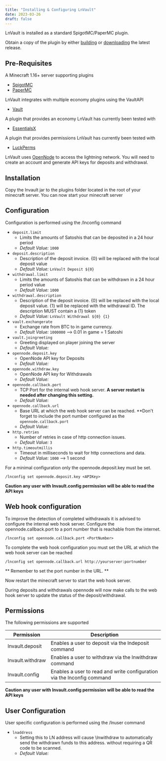 ```yaml
---
title: "Installing & Configuring LnVault"
date: 2023-03-26
draft: false
---
```


LnVault is installed as a standard SpigotMC/PaperMC plugin.
<!--more--> 
Obtain a copy of the plugin by either [building](../building) or [downloading](/binaries/lnvault-1.3-SNAPSHOT.jar) the latest release.

## Pre-Requisites

A Minecraft 1.16+ server supporting plugins
- [SpigotMC](https://www.spigotmc.org/)
- [PaperMC]([https://papermc.io/)

LnVault integrates with multiple economy plugins using the VaultAPI
- [Vault](https://www.spigotmc.org/resources/vault.34315/)

A plugin that provides an economy LnVault has currently been tested with
- [EssentialsX](https://www.spigotmc.org/resources/essentialsx.9089/)

A plugin that provides permissions LnVault has currently been tested with
- [LuckPerms](https://www.spigotmc.org/resources/luckperms.28140/)

LnVault uses [OpenNode](https://www.opennode.com/) to access the lightning network. You will need to create an account and generate API keys for deposits and withdrawal.

## Installation

Copy the lnvault jar to the plugins folder located in the root of your minecraft server.
You can now start your minecraft server

## Configuration

Configuration is performed using the /lnconfig command

- ```deposit.limit```
  - Limits the amounts of Satoshis that can be deposited in a 24 hour period
  - *Default Value:* ```1000```
- ```deposit.description```
  - Description of the deposit invoice. {0} will be replaced with the local deposit value
  - *Default Value:* ```LnVault Deposit ${0}```
- ```withdrawal.limit```
  - Limits the amounts of Satoshis that can be withdrawn in a 24 hour period value
  - *Default Value:* ```1000```
- ```withdrawal.description```
  - Description of the deposit invoice. {0} will be replaced with the local deposit value. {1} will be replaced with the withdrawal ID. The description MUST contain a {1} token
  - *Default Value:* ```LnVault Withdrawal ${0} {1}```
- ```vault.exchangerate```
  - Exchange rate from BTC to in game currency.
  - *Default Value:* ```1000000``` --> 0.01 in game = 1 Satoshi
- ```vault.joingreeting```
  - Greeting displayed on player joining the server
  - *Default Value:*
- ```opennode.deposit.key```
  - OpenNode API key for Deposits
  - *Default Value:*
- ```opennode.withdraw.key```
  - OpenNode API key for Withdrawals
  - *Default Value:*
- ```opennode.callback.port```
  - TCP Port for the internal web hook server. **A server restart is needed after changing this setting.**
  - *Default Value:*
- ```opennode.callback.url```
  - Base URL at which the web hook server can be reached. **Don't forget to include the port number configured as the ```opennode.callback.port```
  - *Default Value:*
- ```http.retries```
  - Number of retries in case of http connection issues.
  - *Default Value:*  ```3```
- ```http.timeoutmillis```
  - Timeout in milliseconds to wait for http connections and data.
  - *Default Value:*  ```1000``` --> 1 second

For a minimal configuration only the opennode.deposit.key must be set.

```console
/lnconfig set opennode.deposit.key <APIKey>
```

**Caution any user with lnvault.config permission will be able to read the API keys**

## Web hook configuration

To improve the detection of completed withdrawals it is advised to configure the internal web hook server. Configure the opennode.callback.port to a port number that is reachable from the internet.

```console
/lnconfig set opennode.callback.port <PortNumber>
```

To complete the web hook configuration you must set the URL at which the web hook server can be reached

```console
/lnconfig set opennode.callback.url http://yourserver:portnumber
```

** Remember to set the port number in the URL. **

Now restart the minecraft server to start the web hook server.

During deposits and withdrawals opennode will now make calls to the web hook server to update the status of the deposit/withdrawal.

## Permissions

The following permissions are supported

|Permission|Description|
|----------|-----------|
|lnvault.deposit|Enables a user to deposit via the lndeposit command|
|lnvault.withdraw|Enables a user to withdraw via the lnwithdraw command|
|lnvault.config|Enables a user to read and write configuration via the lnconfig command|

**Caution any user with lnvault.config permission will be able to read the API keys**

## User Configuration

User specific configuration is performed using the /lnuser command

- ```lnaddress```
  - Setting this to LN address will cause \lnwithdraw to automatically send the withdrawn funds to this address. without requiring a QR code to be scanned.
  - *Default Value:* 
